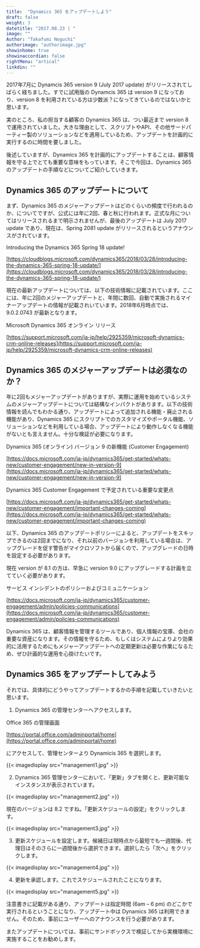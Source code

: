 ```yaml
---
title:  "Dynamics 365 をアップデートしよう"
draft: false
weight: 3
datetitle: "2017.08.23 | "
image: ""
Author: "Takafumi Noguchi"
authorimage: "authorimage.jpg"
showinhome: true
showinaccordian: false
rightMenu: "artical"
linkdin: ""
---
```

<!-- Intro  -->
2017年7月に Dynamcis 365 version 9 (July 2017 update)  がリリースされてしばらく経ちました。すでに試用版の Dynamcis 365 は version 9 になっており、version 8 を利用されている方は少数派？になってきているのではないかと思います。

実のところ、私の担当する顧客の Dynamics 365 は、つい最近まで version 8 で運用されていました。大きな理由として、スクリプトやAPI、その他サードパーティー製のソリューションなどを適用しているため、アップデートを計画的に実行するのに時間を要しました。

後述していますが、Dynamics 365 を計画的にアップデートすることは、顧客情報を守る上でとても重要な意味をもっています。そこで今回は、Dynamics 365 のアップデートの手順などについてご紹介していきます。

## Dynamics 365 のアップデートについて

まず、Dynamics 365 のメジャーアップデートはどのくらいの頻度で行われるのか、についてですが、公式には年に2回、春と秋に行われます。正式な月についてはリリースされるまで明示されませんが、最後のアップデートは July 2017 update であり、現在は、Spring 2081 update がリリースされるというアナウンスがされています。

Introducing the Dynamics 365 Spring 18 update!

[https://cloudblogs.microsoft.com/dynamics365/2018/03/28/introducing-the-dynamics-365-spring-18-update/](https://cloudblogs.microsoft.com/dynamics365/2018/03/28/introducing-the-dynamics-365-spring-18-update/)

現在の最新アップデートについては、以下の技術情報に記載されています。ここには、年に2回のメジャーアップデートと、年間に数回、自動で実施されるマイナーアップデートの情報が記載されいています。2018年6月時点では、9.0.2.0743 が最新となります。

Microsoft Dynamics 365 オンライン リリース

[https://support.microsoft.com/ja-jp/help/2925359/microsoft-dynamics-crm-online-releases](https://support.microsoft.com/ja-jp/help/2925359/microsoft-dynamics-crm-online-releases)

## Dynamics 365 のメジャーアップデートは必須なのか？
年に2回もメジャーアップデートがありますが、実際に運用を始めているシステムのメジャーアップデートについては結構なインパクトがあります。以下の技術情報を読んでもわかる通り、アップデートによって追加される機能・廃止される機能があり、Dynamics 365 にスクリプトでのカスタマイズやポータル機能、ソリューションなどを利用している場合、アップデートにより動作しなくなる機能がないとも言えません。十分な検証が必要になります。

Dynamics 365 (オンライン) バージョン 9 の新機能 (Customer Engagement)

[https://docs.microsoft.com/ja-jp/dynamics365/get-started/whats-new/customer-engagement/new-in-version-9](https://docs.microsoft.com/ja-jp/dynamics365/get-started/whats-new/customer-engagement/new-in-version-9)

Dynamics 365 Customer Engagement で予定されている重要な変更点

[https://docs.microsoft.com/ja-jp/dynamics365/get-started/whats-new/customer-engagement/important-changes-coming](https://docs.microsoft.com/ja-jp/dynamics365/get-started/whats-new/customer-engagement/important-changes-coming)

以下、Dynamics 365 のアップデートポリシーによると、アップデートをスキップできるのは2回までになり、それ以前のバージョンを利用している場合は、アップグレードを促す警告がマイクロソフトから届くので、アップグレードの日時を設定する必要があります。

現在 version が 8.1 の方は、早急に version 9.0 にアップグレードする計画を立てていく必要があります。

サービス インシデントのポリシーおよびコミュニケーション

[https://docs.microsoft.com/ja-jp/dynamics365/customer-engagement/admin/policies-communications](https://docs.microsoft.com/ja-jp/dynamics365/customer-engagement/admin/policies-communications)

Dynamics 365 は、顧客情報を管理するツールであり、個人情報の宝庫、会社の重要な資産になります。その情報を守るため、もしくはシステムによりより効果的に活用するためにもメジャーアップデートへの定期更新は必要な作業になるため、ぜひ計画的な運用を心掛けたいです。

## Dynamics 365 をアップデートしてみよう
それでは、具体的にどうやってアップデートするかの手順を記載していきたいと思います。

1. Dynamics 365 の管理センターへアクセスします。

Office 365 の管理画面

[https://portal.office.com/adminportal/home](https://portal.office.com/adminportal/home)

にアクセスして、管理センターより Dynamicis 365 を選択します。

<!-- Image= management1.jpg -->
{{< imagedisplay src="management1.jpg" >}}

2. Dynamics 365 管理センターにおいて、「更新」タブを開くと、更新可能なインスタンスが表示されています。
<!-- Image= management2.jpg -->
{{< imagedisplay src="management2.jpg" >}}

現在のバージョンは 8.2 ですね。「更新スケジュールの設定」をクリックします。
<!-- Image= management3.jpg -->
{{< imagedisplay src="management3.jpg" >}}

3. 更新スケジュールを設定します。候補日は現時点から最短でも一週間後、代理日はそのさらに一週間後から選択できます。選択したら「次へ」をクリックします。
<!-- Image= management4.jpg -->
{{< imagedisplay src="management4.jpg" >}}

4. 更新を承認します。これでスケジュールされたことになります。
<!-- Image= management5.jpg -->
{{< imagedisplay src="management5.jpg" >}}

注意書きに記載がある通り、アップデートは指定時間 (6am – 6 pm) のどこかで実行されるということになり、アップデート中は Dynamics 365 は利用できません。そのため、事前にユーザーへのアナウンスを行う必要があります。

またアップデートについては、事前にサンドボックスで検証してから実機環境に実施することをお勧めします。